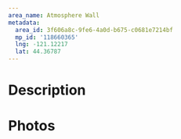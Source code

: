 ```yaml
---
area_name: Atmosphere Wall
metadata:
  area_id: 3f606a8c-9fe6-4a0d-b675-c0681e7214bf
  mp_id: '118660365'
  lng: -121.12217
  lat: 44.36787
---
```

# Description

# Photos


